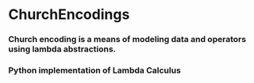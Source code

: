 # ChurchEncodings 
### Church encoding is a means of modeling data and operators using lambda abstractions.
### Python implementation of Lambda Calculus
